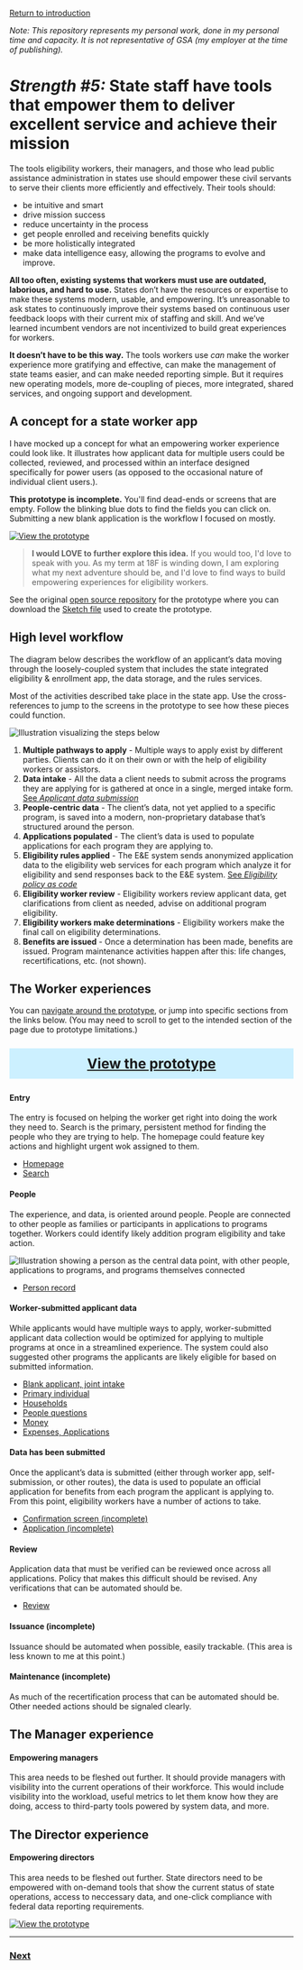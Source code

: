 [Return to introduction](index.md)

_Note: This repository represents my personal work, done in my personal time and capacity. It is not representative of GSA (my employer at the time of publishing)._

# _Strength #5:_ State staff have tools that empower them to deliver excellent service and achieve their mission

The tools eligibility workers, their managers, and those who lead public assistance administration in states use should empower these civil servants to serve their clients more efficiently and effectively. Their tools should:

- be intuitive and smart
- drive mission success
- reduce uncertainty in the process
- get people enrolled and receiving benefits quickly
- be more holistically integrated
- make data intelligence easy, allowing the programs to evolve and improve.

**All too often, existing systems that workers must use are outdated, laborious, and hard to use.** States don’t have the resources or expertise to make these systems modern, usable, and empowering. It’s unreasonable to ask states to continuously improve their systems based on continuous user feedback loops with their current mix of staffing and skill. And we’ve learned incumbent vendors are not incentivized to build great experiences for workers.

**It doesn’t have to be this way.** The tools workers use _can_ make the worker experience more gratifying and effective, can make the management of state teams easier, and can make needed reporting simple. But it requires new operating models, more de-coupling of pieces, more integrated, shared services, and ongoing support and development.

## A concept for a state worker app

I have mocked up a concept for what an empowering worker experience could look like.  It illustrates how applicant data for multiple users could be collected, reviewed, and processed within an interface designed specifically for power users (as opposed to the occasional nature of individual client users.).  

**This prototype is incomplete.** You'll find dead-ends or screens that are empty. Follow the blinking blue dots to find the fields you can click on. Submitting a new blank application is the workflow I focused on mostly.

[![View the prototype](/concept_assets/view_prototype.png)](https://gsa.invisionapp.com/share/32QAEWUR9HG)


> **I would LOVE to further explore this idea.** If you would too, I'd love to speak with you. As my term at 18F is winding down, I am exploring what my next adventure should be, and I'd love to find ways to build empowering experiences for eligibility workers.

See the original [open source repository](https://github.com/18F/state-worker-app-concept) for the prototype where you can download the [Sketch file](https://github.com/18F/state-worker-app-concept/blob/master/worker-tool-concept.sketch) used to create the prototype.

## High level workflow

The diagram below describes the workflow of an applicant’s data moving through the loosely-coupled system that includes the state integrated eligibility & enrollment app, the data storage, and the rules services.

Most of the activities described take place in the state app. Use the cross-references to jump to the screens in the prototype to see how these pieces could function.

![Illustration visualizing the steps below](/concept_assets/concept-workflow.png)

1. **Multiple pathways to apply** - Multiple ways to apply exist by different parties. Clients can do it on their own or with the help of eligibility workers or assistors.
2. **Data intake** - All the data a client needs to submit across the programs they are applying for is gathered at once in a single, merged intake form. [See _Applicant data submission_](data.md)
3. **People-centric data** - The client’s data, not yet applied to a specific program, is saved into a modern, non-proprietary database that’s structured around the person.
4. **Applications populated** - The client’s data is used to populate applications for each program they are applying to.
5. **Eligibility rules applied** - The E&E system sends anonymized application data to the eligibility web services for each program which analyze it for eligibility and send responses back to the E&E system. [See _Eligibility policy as code_](eligibility-policy.md)
6. **Eligibility worker review** - Eligibility workers review applicant data, get clarifications from client as needed, advise on additional program eligibility.
7. **Eligibility workers make determinations** - Eligibility workers make the final call on eligibility determinations.
8. **Benefits are issued** - Once a determination has been made, benefits are issued. Program maintenance activities happen after this: life changes, recertifications, etc. (not shown).

## The Worker experiences

You can [navigate around the prototype](https://gsa.invisionapp.com/share/32QAEWUR9HG), or jump into specific sections from the links below. (You may need to scroll to get to the intended section of the page due to prototype limitations.)

<span style="background-color:#ccf0ff;text-align:center;display:block;color:white;font-size:1.75em;padding-left:1em;padding-right:1em;padding-top:.5em;padding-bottom:.5em;margin-top:1em;margin-bottom:1em;font-weight:bold"><a href="https://gsa.invisionapp.com/share/32QAEWUR9HG">View the prototype</a></span>

#### Entry

The entry is focused on helping the worker get right into doing the work they need to. Search is the primary, persistent method for finding the people who they are trying to help. The homepage could feature key actions and highlight urgent wok assigned to them.

- [Homepage](https://gsa.invisionapp.com/share/32QAEWUR9HG#/screens/343810595)
- [Search](https://gsa.invisionapp.com/share/32QAEWUR9HG#/screens/343810596)

#### People

The experience, and data, is oriented around people. People are connected to other people as families or participants in applications to programs together. Workers could identify likely addition program eligibility and take action.

![Illustration showing a person as the central data point, with other people, applications to programs, and programs themselves connected](/concept_assets/concept-person.png)

- [Person record](https://gsa.invisionapp.com/share/32QAEWUR9HG#/screens/343810613)

#### Worker-submitted applicant data

While applicants would have multiple ways to apply, worker-submitted applicant data collection would be optimized for applying to multiple programs at once in a streamlined experience. The system could also suggested other programs the applicants are likely eligible for based on submitted information.

- [Blank applicant, joint intake](https://gsa.invisionapp.com/share/32QAEWUR9HG#/screens/343810598)
- [Primary individual](https://gsa.invisionapp.com/share/32QAEWUR9HG#/screens/343810599)
- [Households](https://gsa.invisionapp.com/share/32QAEWUR9HG#/screens/343810601)
- [People questions](https://gsa.invisionapp.com/share/32QAEWUR9HG#/screens/343810602)
- [Money](bit.ly/2TGkv9E)
- [Expenses, Applications](https://gsa.invisionapp.com/share/32QAEWUR9HG#/screens/343810605)

#### Data has been submitted

Once the applicant’s data is submitted (either through worker app, self-submission, or other routes), the data is used to populate an official application for benefits from each program the applicant is applying to. From this point, eligibility workers have a number of actions to take.

- [Confirmation screen (incomplete)](https://gsa.invisionapp.com/share/32QAEWUR9HG#/screens/343810606)
- [Application (incomplete)](https://gsa.invisionapp.com/share/32QAEWUR9HG#/screens/343810614)

#### Review

Application data that must be verified can be reviewed once across all applications. Policy that makes this difficult should be revised. Any verifications that can be automated should be.

- [Review](bit.ly/2u9iR1d)

#### Issuance (incomplete)

Issuance should be automated when possible, easily trackable. (This area is less known to me at this point.)

#### Maintenance (incomplete)

As much of the recertification process that can be automated should be. Other needed actions should be signaled clearly.

## The Manager experience

#### Empowering managers

This area needs to be fleshed out further. It should provide managers with visibility into the current operations of their workforce. This would include visibility into the workload, useful metrics to let them know how they are doing, access to third-party tools powered by system data, and more.

## The Director experience

#### Empowering directors

This area needs to be fleshed out further. State directors need to be empowered with on-demand tools that show the current status of state operations, access to neccessary data, and one-click compliance with federal data reporting requirements.

[![View the prototype](/concept_assets/view_prototype.png)](https://gsa.invisionapp.com/share/32QAEWUR9HG)

---

### [Next](incremental.md)
